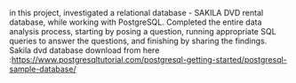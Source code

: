 in this project, investigated a relational database - SAKILA DVD rental database, while working with PostgreSQL. Completed the entire data analysis process, starting by posing a question, running appropriate SQL queries to answer the questions, and finishing by sharing the findings. Sakila dvd database
download from here :https://www.postgresqltutorial.com/postgresql-getting-started/postgresql-sample-database/
